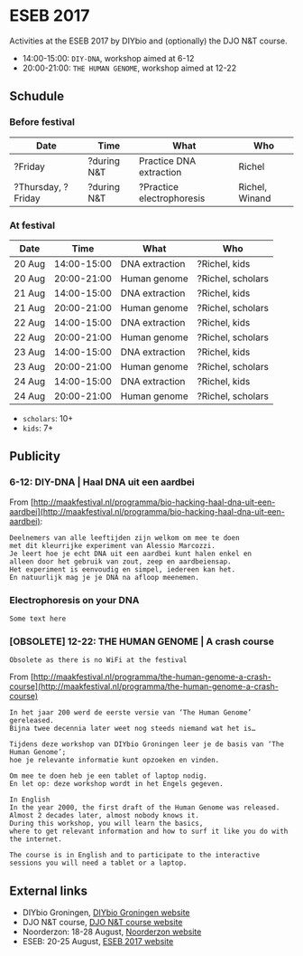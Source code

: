 # ESEB 2017

Activities at the ESEB 2017 by DIYbio and (optionally) the DJO N&T course.

 * 14:00-15:00: `DIY-DNA`, workshop aimed at 6-12
 * 20:00-21:00: `THE HUMAN GENOME`, workshop aimed at 12-22

## Schudule

### Before festival

Date|Time|What|Who
---|---|---|---
?Friday|?during N&T|Practice DNA extraction|Richel
?Thursday, ?Friday|?during N&T|?Practice electrophoresis|Richel, Winand

### At festival

Date|Time|What|Who
---|---|---|---
20 Aug|14:00-15:00|DNA extraction|?Richel, kids
20 Aug|20:00-21:00|Human genome|?Richel, scholars
21 Aug|14:00-15:00|DNA extraction|?Richel, kids
21 Aug|20:00-21:00|Human genome|?Richel, scholars
22 Aug|14:00-15:00|DNA extraction|?Richel, kids
22 Aug|20:00-21:00|Human genome|?Richel, scholars
23 Aug|14:00-15:00|DNA extraction|?Richel, kids
23 Aug|20:00-21:00|Human genome|?Richel, scholars
24 Aug|14:00-15:00|DNA extraction|?Richel, kids
24 Aug|20:00-21:00|Human genome|?Richel, scholars

 * `scholars`: 10+
 * `kids`: 7+

## Publicity

### 6-12: DIY-DNA | Haal DNA uit een aardbei

From [http://maakfestival.nl/programma/bio-hacking-haal-dna-uit-een-aardbei](http://maakfestival.nl/programma/bio-hacking-haal-dna-uit-een-aardbei):

```
Deelnemers van alle leeftijden zijn welkom om mee te doen 
met dit kleurrijke experiment van Alessio Marcozzi. 
Je leert hoe je echt DNA uit een aardbei kunt halen enkel en 
alleen door het gebruik van zout, zeep en aardbeiensap. 
Het experiment is eenvoudig en simpel, iedereen kan het. 
En natuurlijk mag je je DNA na afloop meenemen.
```

### Electrophoresis on your DNA

```
Some text here
```

### [OBSOLETE] 12-22: THE HUMAN GENOME | A crash course

```
Obsolete as there is no WiFi at the festival
```

From [http://maakfestival.nl/programma/the-human-genome-a-crash-course](http://maakfestival.nl/programma/the-human-genome-a-crash-course)

```
In het jaar 200 werd de eerste versie van ‘The Human Genome’ gereleased. 
Bijna twee decennia later weet nog steeds niemand wat het is…

Tijdens deze workshop van DIYbio Groningen leer je de basis van ‘The Human Genome’; 
hoe je relevante informatie kunt opzoeken en vinden. 

Om mee te doen heb je een tablet of laptop nodig. 
En let op: deze workshop wordt in het Engels gegeven.

In English
In the year 2000, the first draft of the Human Genome was released. 
Almost 2 decades later, almost nobody knows it. 
During this workshop, you will learn the basics, 
where to get relevant information and how to surf it like you do with the internet.

The course is in English and to participate to the interactive sessions you will need a tablet or a laptop.
```

## External links

 * DIYbio Groningen, [DIYbio Groningen website](http://www.diybiogroningen.org/)
 * DJO N&T course, [DJO N&T course website](https://github.com/dpstruwe/N-T-cursus-DJOG)
 * Noorderzon: 18-28 August, [Noorderzon website](https://www.noorderzon.nl/)
 * ESEB: 20-25 August, [ESEB 2017 website](http://www.eseb2017.nl/home/)

